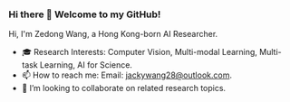 ### Hi there 👋 Welcome to my GitHub!

Hi, I'm Zedong Wang, a Hong Kong-born AI Researcher. 
- 🎓 Research Interests: Computer Vision, Multi-modal Learning, Multi-task Learning, AI for Science.
- 📫 How to reach me: Email: jackywang28@outlook.com.
- 🤝 I’m looking to collaborate on related research topics.
<div align="center">


